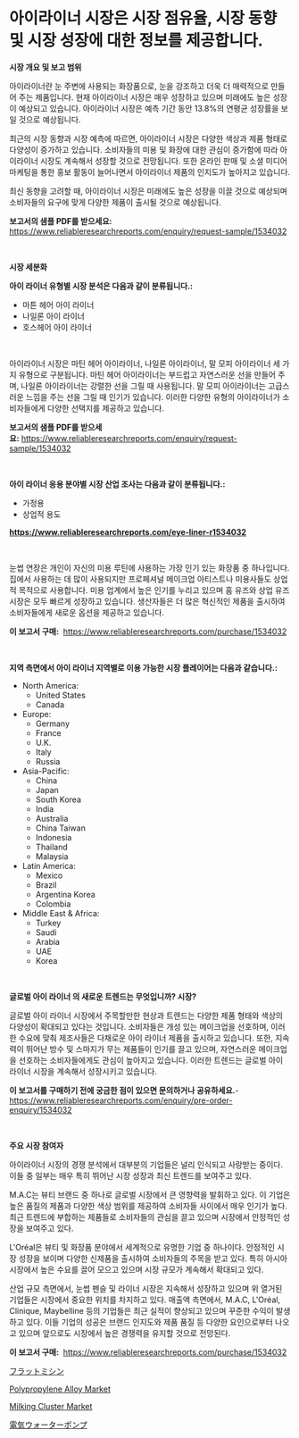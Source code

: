 <p><h1>아이라이너 시장은 시장 점유율, 시장 동향 및 시장 성장에 대한 정보를 제공합니다.</h1></p><p><strong>시장 개요 및 보고 범위</strong></p>
<p><p>아이라이너란 눈 주변에 사용되는 화장품으로, 눈을 강조하고 더욱 더 매력적으로 만들어 주는 제품입니다. 현재 아이라이너 시장은 매우 성장하고 있으며 미래에도 높은 성장이 예상되고 있습니다. 아이라이너 시장은 예측 기간 동안 13.8%의 연평균 성장률을 보일 것으로 예상됩니다.</p><p>최근의 시장 동향과 시장 예측에 따르면, 아이라이너 시장은 다양한 색상과 제품 형태로 다양성이 증가하고 있습니다. 소비자들의 미용 및 화장에 대한 관심이 증가함에 따라 아이라이너 시장도 계속해서 성장할 것으로 전망됩니다. 또한 온라인 판매 및 소셜 미디어 마케팅을 통한 홍보 활동이 늘어나면서 아이라이너 제품의 인지도가 높아지고 있습니다.</p><p>최신 동향을 고려할 때, 아이라이너 시장은 미래에도 높은 성장을 이끌 것으로 예상되며 소비자들의 요구에 맞게 다양한 제품이 출시될 것으로 예상됩니다.</p></p>
<p><strong>보고서의 샘플 PDF를 받으세요:</strong> <a href="https://www.reliableresearchreports.com/enquiry/request-sample/1534032">https://www.reliableresearchreports.com/enquiry/request-sample/1534032</a></p>
<p>&nbsp;</p>
<p><strong>시장 세분화</strong></p>
<p><strong>아이 라이너 유형별 시장 분석은 다음과 같이 분류됩니다.:</strong></p>
<p><ul><li>마튼 헤어 아이 라이너</li><li>나일론 아이 라이너</li><li>호스헤어 아이 라이너</li></ul></p>
<p>&nbsp;</p>
<p><p>아이라이너 시장은 마틴 헤어 아이라이너, 나일론 아이라이너, 말 모피 아이라이너 세 가지 유형으로 구분됩니다. 마틴 헤어 아이라이너는 부드럽고 자연스러운 선을 만들어 주며, 나일론 아이라이너는 강렬한 선을 그릴 때 사용됩니다. 말 모피 아이라이너는 고급스러운 느낌을 주는 선을 그릴 때 인기가 있습니다. 이러한 다양한 유형의 아이라이너가 소비자들에게 다양한 선택지를 제공하고 있습니다.</p></p>
<p><strong>보고서의 샘플 PDF를 받으세요:</strong>&nbsp;<a href="https://www.reliableresearchreports.com/enquiry/request-sample/1534032">https://www.reliableresearchreports.com/enquiry/request-sample/1534032</a></p>
<p>&nbsp;</p>
<p><strong> 아이 라이너 응용 분야별 시장 산업 조사는 다음과 같이 분류됩니다.:</strong></p>
<p><ul><li>가정용</li><li>상업적 용도</li></ul></p>
<p><strong><a href="https://www.reliableresearchreports.com/eye-liner-r1534032">https://www.reliableresearchreports.com/eye-liner-r1534032</a></strong></p>
<p>&nbsp;</p>
<p><p>눈썹 연장은 개인이 자신의 미용 루틴에 사용하는 가장 인기 있는 화장품 중 하나입니다. 집에서 사용하는 데 많이 사용되지만 프로페셔널 메이크업 아티스트나 미용사들도 상업적 목적으로 사용합니다. 미용 업계에서 높은 인기를 누리고 있으며 홈 유즈와 상업 유즈 시장은 모두 빠르게 성장하고 있습니다. 생산자들은 더 많은 혁신적인 제품을 출시하여 소비자들에게 새로운 옵션을 제공하고 있습니다.</p></p>
<p><strong>이 보고서 구매:</strong>&nbsp; <a href="https://www.reliableresearchreports.com/purchase/1534032">https://www.reliableresearchreports.com/purchase/1534032</a></p>
<p>&nbsp;</p>
<p><strong>지역 측면에서 아이 라이너 지역별로 이용 가능한 시장 플레이어는 다음과 같습니다.:</strong></p>
<p><ul>
    <li>
        North America:
        <ul>
            <li>United States</li>
            <li>Canada</li>
        </ul>
    </li>
    <li>
        Europe:
        <ul>
            <li>Germany</li>
            <li>France</li>
            <li>U.K.</li>
            <li>Italy</li>
            <li>Russia</li>
        </ul>
    </li>
    <li>
        Asia-Pacific:
        <ul>
            <li>China</li>
            <li>Japan</li>
            <li>South Korea</li>
            <li>India</li>
            <li>Australia</li>
            <li>China Taiwan</li>
            <li>Indonesia</li>
            <li>Thailand</li>
            <li>Malaysia</li>
        </ul>
    </li>
    <li>
        Latin America:
        <ul>
            <li>Mexico</li>
            <li>Brazil</li>
            <li>Argentina Korea</li>
            <li>Colombia</li>
        </ul>
    </li>
    <li>
        Middle East & Africa:
        <ul>
            <li>Turkey</li>
            <li>Saudi</li>
            <li>Arabia</li>
            <li>UAE</li>
            <li>Korea</li>
        </ul>
    </li>
    </ul></p>
<p>&nbsp;</p>
<p><strong>글로벌 아이 라이너 의 새로운 트렌드는 무엇입니까? 시장?</strong></p>
<p><p>글로벌 아이 라이너 시장에서 주목할만한 현상과 트렌드는 다양한 제품 형태와 색상의 다양성이 확대되고 있다는 것입니다. 소비자들은 개성 있는 메이크업을 선호하며, 이러한 수요에 맞춰 제조사들은 다채로운 아이 라이너 제품을 출시하고 있습니다. 또한, 지속력이 뛰어난 방수 및 스마지가 무는 제품들이 인기를 끌고 있으며, 자연스러운 메이크업을 선호하는 소비자들에게도 관심이 높아지고 있습니다. 이러한 트렌드는 글로벌 아이 라이너 시장을 계속해서 성장시키고 있습니다.</p></p>
<p><strong>이 보고서를 구매하기 전에 궁금한 점이 있으면 문의하거나 공유하세요.</strong>- <a href="https://www.reliableresearchreports.com/enquiry/pre-order-enquiry/1534032">https://www.reliableresearchreports.com/enquiry/pre-order-enquiry/1534032</a></p>
<p>&nbsp;</p>
<p><strong>주요 시장 참여자</strong></p>
<p><p>아이라이너 시장의 경쟁 분석에서 대부분의 기업들은 널리 인식되고 사랑받는 중이다. 이들 중 일부는 매우 특히 뛰어난 시장 성장과 최신 트렌드를 보여주고 있다.</p><p>M.A.C는 뷰티 브랜드 중 하나로 글로벌 시장에서 큰 영향력을 발휘하고 있다. 이 기업은 높은 품질의 제품과 다양한 색상 범위를 제공하여 소비자들 사이에서 매우 인기가 높다. 최근 트렌드에 부합하는 제품들로 소비자들의 관심을 끌고 있으며 시장에서 안정적인 성장을 보여주고 있다. </p><p>L'Oréal은 뷰티 및 화장품 분야에서 세계적으로 유명한 기업 중 하나이다. 안정적인 시장 성장을 보이며 다양한 신제품을 출시하여 소비자들의 주목을 받고 있다. 특히 아시아 시장에서 높은 수요를 끌어 모으고 있으며 시장 규모가 계속해서 확대되고 있다.</p><p>산업 규모 측면에서, 눈썹 펜슬 및 라이너 시장은 지속해서 성장하고 있으며 위 열거된 기업들은 시장에서 중요한 위치를 차지하고 있다. 매출액 측면에서, M.A.C, L'Oréal, Clinique, Maybelline 등의 기업들은 최근 실적이 향상되고 있으며 꾸준한 수익이 발생하고 있다. 이들 기업의 성공은 브랜드 인지도와 제품 품질 등 다양한 요인으로부터 나오고 있으며 앞으로도 시장에서 높은 경쟁력을 유지할 것으로 전망된다.</p></p>
<p><strong>이 보고서 구매:</strong>&nbsp;&nbsp;<a href="https://www.reliableresearchreports.com/purchase/1534032">https://www.reliableresearchreports.com/purchase/1534032</a></p>
<p><p><a href="https://github.com/laurenreichert/Market-Research-Report-List-1/blob/main/106070319224.md">フラットミシン</a></p><p><a href="https://metal-farmhouse-e95.notion.site/Polypropylene-Alloy-Market-Size-Share-Trends-Analysis-Report-By-Application-Regional-Outlook-Co-c43566dec00440e8bda050731300ca61">Polypropylene Alloy Market</a></p><p><a href="https://view.publitas.com/reportprime-1/milking-cluster-market-insights-market-players-and-forecast-till-2031/">Milking Cluster Market</a></p><p><a href="https://github.com/RodHoppe07/Market-Research-Report-List-1/blob/main/797067219225.md">電気ウォーターポンプ</a></p></p>